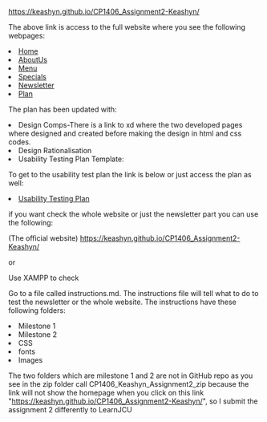 https://keashyn.github.io/CP1406_Assignment2-Keashyn/

The above link is access to the full website where you see the following
webpages:
<li><a href="index.html" accesskey="1" title="">Home</a></li><li><a href="aboutme.html" accesskey="3" title="">AboutUs</a></li>
<li><a href="menu.html" accesskey="4" title="">Menu</a></li>
<li><a href="special.html" accesskey="5" title="">Specials</a></li>
<li><a href="signup.html" accesskey="6" title="">Newsletter</a></li>
<li><a href="plan.html" accesskey="7" title="">Plan</a></li>

The plan has been updated with:
<li>Design Comps-There is a link to xd where the two developed pages where designed and created before making the design in html and css codes.</li>
<li>Design Rationalisation</li>
<li>Usability Testing Plan Template:</li>

To get to the usability test plan the link is below or just access the plan as well:
<li><a accesskey="8" href="usability-test-plan.html" title="">Usability Testing Plan</a></li>

if you want check the whole website or just the newsletter part you can use the following:

(The official website) https://keashyn.github.io/CP1406_Assignment2-Keashyn/ 

or

Use XAMPP to check 

Go to  a file called instructions.md. The instructions file will tell what to do to test the newsletter or the whole website.
The instructions have these following folders:
<li>Milestone 1</li>
<li>Milestone 2</li>
<li>CSS</li>
<li>fonts</li>
<li>Images</li>

The two folders which are milestone 1 and 2 are not in GitHub repo as you see  in the zip folder call CP1406_Keashyn_Assignment2_zip
because the link will not show the homepage when you click on  this link "https://keashyn.github.io/CP1406_Assignment2-Keashyn/", so I submit the assignment 2 differently to LearnJCU 